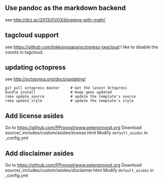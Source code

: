 Use pandoc as the markdown backend
----------------------------------
see http://drz.ac/2013/01/03/blogging-with-math/

tagcloud support 
----------------
see https://github.com/tokkonopapa/octopress-tagcloud
I like to disable the counts in tagcloud.

updating octopress
------------------
see http://octopress.org/docs/updating/

    git pull octopress master     # Get the latest Octopress
    bundle install                # Keep gems updated
    rake update_source            # update the template's source
    rake update_style             # update the template's style

Add license asides 
------------------
Go to https://github.com/PProvost/www.peterprovost.org
Download source/_includes/custom/asides/license.html
Modify `default_asides` in _config.yml

Add disclaimer asides 
---------------------
Go to https://github.com/PProvost/www.peterprovost.org
Download source/_includes/custom/asides/disclaimer.html
Modify `default_asides` in _config.yml
